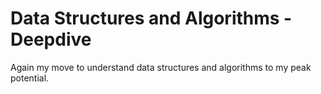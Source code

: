 # Data Structures and Algorithms - Deepdive
Again my move to understand data structures and algorithms to my peak potential.
